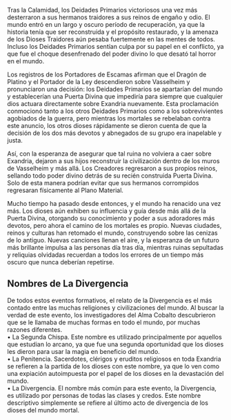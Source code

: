 Tras la Calamidad, los Deidades Primarios victoriosos una vez más desterraron a sus hermanos traidores a sus reinos de engaño y odio. El mundo entró en un largo y oscuro período de recuperación, ya que la historia tenía que ser reconstruida y el propósito restaurado, y la amenaza de los Dioses Traidores aún pesaba fuertemente en las mentes de todos. Incluso los Deidades Primarios sentían culpa por su papel en el conflicto, ya que fue el choque desenfrenado del poder divino lo que desató tal horror en el mundo.

Los registros de los Portadores de Escamas afirman que el Dragón de Platino y el Portador de la Ley descendieron sobre Vasselheim y pronunciaron una decisión: los Deidades Primarios se apartarían del mundo y establecerían una Puerta Divina que impediría para siempre que cualquier dios actuara directamente sobre Exandria nuevamente. Esta proclamación conmocionó tanto a los otros Deidades Primarios como a los sobrevivientes agobiados de la guerra, pero mientras los mortales se rebelaban contra este anuncio, los otros dioses rápidamente se dieron cuenta de que la decisión de los dos más devotos y abnegados de su grupo era inapelable y justa.

Así, con la esperanza de asegurar que tal ruina no volviera a caer sobre Exandria, dejaron a sus hijos reconstruir la civilización dentro de los muros de Vasselheim y más allá. Los Creadores regresaron a sus propios reinos, sellando todo poder divino detrás de su recién construida Puerta Divina. Solo de esta manera podrían evitar que sus hermanos corrompidos regresaran físicamente al Plano Material.

Mucho tiempo ha pasado desde entonces, y el mundo ha renacido una vez más. Los dioses aún exhiben su influencia y guía desde más allá de la Puerta Divina, otorgando su conocimiento y poder a sus adoradores más devotos, pero ahora el camino de los mortales es propio. Nuevas ciudades, reinos y culturas han retomado el mundo, construyendo sobre las cenizas de lo antiguo. Nuevas canciones llenan el aire, y la esperanza de un futuro más brillante impulsa a las personas día tras día, mientras ruinas sepultadas y reliquias olvidadas recuerdan a todos los errores de un tiempo más oscuro que nunca deberían repetirse.

## Nombres de La Divergencia

De todos estos eventos formativos, el relato de la Divergencia es el más contado entre las muchas religiones y civilizaciones del mundo. Al buscar la verdad de este evento, los investigadores del Alma Cobalto descubrieron que se le llamaba de muchas formas en todo el mundo, por muchas razones diferentes. <br>
	• La Segunda Chispa. Este nombre es utilizado principalmente por aquellos que estudian lo arcano, ya que fue una segunda oportunidad que los dioses les dieron para usar la magia en beneficio del mundo.  <br>
	• La Penitencia. Sacerdotes, clérigos y eruditos religiosos en toda Exandria se refieren a la partida de los dioses con este nombre, ya que lo ven como una expiación autoimpuesta por el papel de los dioses en la devastación del mundo.  <br>
	• La Divergencia. El nombre más común para este evento, la Divergencia, es utilizado por personas de todas las clases y credos. Este nombre descriptivo simplemente se refiere al último acto de divergencia de los dioses del mundo mortal.